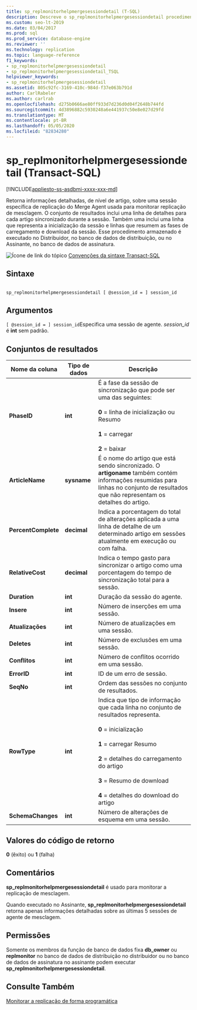 ```yaml
---
title: sp_replmonitorhelpmergesessiondetail (T-SQL)
description: Descreve o sp_replmonitorhelpmergesessiondetail procedimento armazenado que retorna informações detalhadas em nível de artigo sobre uma sessão de Agente de Mesclagem de replicação específica.
ms.custom: seo-lt-2019
ms.date: 03/04/2017
ms.prod: sql
ms.prod_service: database-engine
ms.reviewer: ''
ms.technology: replication
ms.topic: language-reference
f1_keywords:
- sp_replmonitorhelpmergesessiondetail
- sp_replmonitorhelpmergesessiondetail_TSQL
helpviewer_keywords:
- sp_replmonitorhelpmergesessiondetail
ms.assetid: 805c92fc-3169-410c-984d-f37e063b791d
author: CarlRabeler
ms.author: carlrab
ms.openlocfilehash: d275b0666ae80ff933d7d236d0d04f2648b744fd
ms.sourcegitcommit: 4d3896882c5930248a6e441937c50e8e027d29fd
ms.translationtype: MT
ms.contentlocale: pt-BR
ms.lasthandoff: 05/05/2020
ms.locfileid: "82834280"
---
```

# <a name="sp_replmonitorhelpmergesessiondetail-transact-sql"></a>sp_replmonitorhelpmergesessiondetail (Transact-SQL)
[!INCLUDE[appliesto-ss-asdbmi-xxxx-xxx-md](../../includes/appliesto-ss-asdbmi-xxxx-xxx-md.md)]

  Retorna informações detalhadas, de nível de artigo, sobre uma sessão específica de replicação do Merge Agent usada para monitorar replicação de mesclagem. O conjunto de resultados inclui uma linha de detalhes para cada artigo sincronizado durante a sessão. Também uma inclui uma linha que representa a inicialização da sessão e linhas que resumem as fases de carregamento e download da sessão. Esse procedimento armazenado é executado no Distribuidor, no banco de dados de distribuição, ou no Assinante, no banco de dados de assinatura.  
  
 ![Ícone de link do tópico](../../database-engine/configure-windows/media/topic-link.gif "Ícone de link do tópico") [Convenções da sintaxe Transact-SQL](../../t-sql/language-elements/transact-sql-syntax-conventions-transact-sql.md)  
  
## <a name="syntax"></a>Sintaxe  
  
```  
  
sp_replmonitorhelpmergesessiondetail [ @session_id = ] session_id  
```  
  
## <a name="arguments"></a>Argumentos  
`[ @session_id = ] session_id`Especifica uma sessão de agente. *session_id* é **int** sem padrão.  
  
## <a name="result-sets"></a>Conjuntos de resultados  
  
|Nome da coluna|Tipo de dados|Descrição|  
|-----------------|---------------|-----------------|  
|**PhaseID**|**int**|É a fase da sessão de sincronização que pode ser uma das seguintes:<br /><br /> **0** = linha de inicialização ou Resumo<br /><br /> **1** = carregar<br /><br /> **2** = baixar|  
|**ArticleName**|**sysname**|É o nome do artigo que está sendo sincronizado. O **artigoname** também contém informações resumidas para linhas no conjunto de resultados que não representam os detalhes do artigo.|  
|**PercentComplete**|**decimal**|Indica a porcentagem do total de alterações aplicada a uma linha de detalhe de um determinado artigo em sessões atualmente em execução ou com falha.|  
|**RelativeCost**|**decimal**|Indica o tempo gasto para sincronizar o artigo como uma porcentagem do tempo de sincronização total para a sessão.|  
|**Duration**|**int**|Duração da sessão do agente.|  
|**Insere**|**int**|Número de inserções em uma sessão.|  
|**Atualizações**|**int**|Número de atualizações em uma sessão.|  
|**Deletes**|**int**|Número de exclusões em uma sessão.|  
|**Conflitos**|**int**|Número de conflitos ocorrido em uma sessão.|  
|**ErrorID**|**int**|ID de um erro de sessão.|  
|**SeqNo**|**int**|Ordem das sessões no conjunto de resultados.|  
|**RowType**|**int**|Indica que tipo de informação que cada linha no conjunto de resultados representa.<br /><br /> **0** = inicialização<br /><br /> **1** = carregar Resumo<br /><br /> **2** = detalhes do carregamento do artigo<br /><br /> **3** = Resumo de download<br /><br /> **4** = detalhes do download do artigo|  
|**SchemaChanges**|**int**|Número de alterações de esquema em uma sessão.|  
  
## <a name="return-code-values"></a>Valores do código de retorno  
 **0** (êxito) ou **1** (falha)  
  
## <a name="remarks"></a>Comentários  
 **sp_replmonitorhelpmergesessiondetail** é usado para monitorar a replicação de mesclagem.  
  
 Quando executado no Assinante, **sp_replmonitorhelpmergesessiondetail** retorna apenas informações detalhadas sobre as últimas 5 sessões de agente de mesclagem.  
  
## <a name="permissions"></a>Permissões  
 Somente os membros da função de banco de dados fixa **db_owner** ou **replmonitor** no banco de dados de distribuição no distribuidor ou no banco de dados de assinatura no assinante podem executar **sp_replmonitorhelpmergesessiondetail**.  
  
## <a name="see-also"></a>Consulte Também  
 [Monitorar a replicação de forma programática](../../relational-databases/replication/monitor/programmatically-monitor-replication.md)  
  
  
